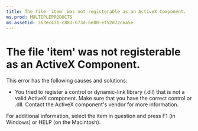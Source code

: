 ```yaml
---
title: The file 'item' was not registerable as an ActiveX Component.
ms.prod: MULTIPLEPRODUCTS
ms.assetid: 363ec431-c883-673d-6e80-ef52d72c6a5e
---
```



# The file 'item' was not registerable as an ActiveX Component.

This error has the following causes and solutions:



- You tried to register a control or dynamic-link library (.dll) that is not a valid ActiveX component. Make sure that you have the correct control or .dll. Contact the ActiveX component's vendor for more information.
    

For additional information, select the item in question and press F1 (in Windows) or HELP (on the Macintosh).

